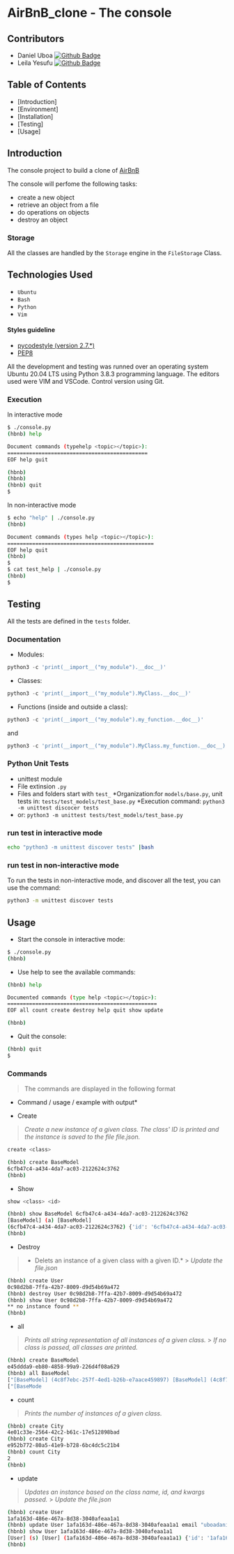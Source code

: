 # AirBnB_clone - The console

## Contributors

- Daniel Uboa
  <a href="https://www.github.caom/daniuboa">
  <img src="https://img.shields.io/badge/GitHub-100000?style=for-the-badge&logo=github&logoColor=white" alt="Github Badge"/>
  </a>
- Leila Yesufu
  <a href="https://www.github.caom/daniuboa">
  <img src="https://img.shields.io/badge/GitHub-100000?style=for-the-badge&logo=github&logoColor=white" alt="Github Badge"/>
  </a>

## Table of Contents

- [Introduction]
- [Environment]
- [Installation]
- [Testing]
- [Usage]

## Introduction

The console project to build a clone of [AirBnB](https://www.airbnb.com/)

The console will perfome the following tasks:

- create a new object
- retrieve an object from a file
- do operations on objects
- destroy an object

### Storage

All the classes are handled by the `Storage` engine in the `FileStorage` Class.

## Technologies Used

- `Ubuntu`
- `Bash`
- `Python`
- `Vim`

#### Styles guideline

- [pycodestyle (version 2.7.\*)](https://pypi.org/project/pycodestyle/)
- [PEP8](https://pep8.org/)

All the development and testing was runned over an operating system Ubuntu 20.04 LTS using Python 3.8.3 programming language. The editors used were VIM and VSCode. Control version using Git.

### Execution

In interactive mode

```bash
$ ./console.py
(hbnb) help

Document commands (typehelp <topic></topic>):
=============================================
EOF help guit

(hbnb)
(hbnb)
(hbnb) quit
$
```

In non-interactive mode

```bash
$ echo "help" | ./console.py
(hbnb)

Document commands (types help <topic></topic>):
===============================================
EOF help quit
(hbnb)
$
$ cat test_help | ./console.py
(hbnb)
$
```

## Testing

All the tests are defined in the `tests` folder.

### Documentation

- Modules:

```python
python3 -c 'print(__import__("my_module").__doc__)'
```

- Classes:

```python
python3 -c 'print(__import__("my_module").MyClass.__doc__)'
```

- Functions (inside and outside a class):

```python
python3 -c 'print(__import__("my_module").my_function.__doc__)'
```

and

```python
python3 -c 'print(__import__("my_module").MyClass.my_function.__doc__)'
```

### Python Unit Tests

- unittest module
- File extinsion `.py`
- Files and folders start with `test_`
  *Organization:for `models/base.py`, unit tests in:
  `tests/test_models/test_base.py`
  *Execution command: `python3 -m unittest discocer tests`
- or: `python3 -m unittest tests/test_models/test_base.py`

### run test in interactive mode

```bash
echo "python3 -m unittest discover tests" |bash
```

### run test in non-interactive mode

To run the tests in non-interactive mode, and discover all the test, you can use the command:

```bash
python3 -m unittest discover tests
```

## Usage

- Start the console in interactive mode:

```bash
$ ./console.py
(hbnb)
```

- Use help to see the available commands:

```bash
(hbnb) help

Documented commands (type help <topic></topic>):
================================================
EOF all count create destroy help quit show update

(hbnb)
```

- Quit the console:

```bash
(hbnb) quit
$
```

### Commands

> The commands are displayed in the following format

- Command / usage / example with output\*

- Create

> _Create a new instance of a given class. The class' ID is printed and the instance is saved to the file file.json._

```bash
create <class>

```

```bash
(hbnb) create BaseModel
6cfb47c4-a434-4da7-ac03-2122624c3762
(hbnb)
```

- Show

```bash
show <class> <id>
```

```bash
(hbnb) show BaseModel 6cfb47c4-a434-4da7-ac03-2122624c3762
[BaseModel] (a) [BaseModel]
(6cfb47c4-a434-4da7-ac03-2122624c3762) {'id': '6cfb47c4-a434-4da7-ac03-2122624c3762', 'created_at': datetime.datetime(2022, 8, 29, 3, 28, 45, 571360), 'updated_at': datetime.dayetime(2022, 8, 28, 45, 571360)}
(hbnb)
```

- Destroy

> - Delets an instance of a given class with a given ID.\* > _Update the file.json_

```bash
(hbnb) create User
0c98d2b8-7ffa-42b7-8009-d9d54b69a472
(hbnb) destroy User 0c98d2b8-7ffa-42b7-8009-d9d54b69a472
(hbnb) show User 0c98d2b8-7ffa-42b7-8009-d9d54b69a472
** no instance found **
(hbnb)
```

- all

> _Prints all string representation of all instances of a given class._ > _If no class is passed, all classes are printed._

```bash
(hbnb) create BaseModel
e45ddda9-eb80-4858-99a9-226d4f08a629
(hbnb) all BaseModel
["[BaseModel] (4c8f7ebc-257f-4ed1-b26b-e7aace459897) [BaseModel] (4c8f7ebc-257f-4ed1-b26b-e7aace459897) {'id': '4c8f7ebc-257f-4ed1-b26b-e7aace459897', 'created_at': datetime.datetime(2021, 11, 13, 22, 19, 19, 447155), 'updated_at': datetime.datetime(2021, 11, 13, 22, 19, 19, 447257), 'name': 'My First Model', 'my_number': 89}"]
["[BaseMode
```

- count

> _Prints the number of instances of a given class._

```bash
(hbnb) create City
4e01c33e-2564-42c2-b61c-17e512898bad
(hbnb) create City
e952b772-80a5-41e9-b728-6bc4dc5c21b4
(hbnb) count City
2
(hbnb)
```

- update

> _Updates an instance based on the class name, id, and kwargs passed._ > _Update the file.json_

```bash
(hbnb) create User
1afa163d-486e-467a-8d38-3040afeaa1a1
(hbnb) update User 1afa163d-486e-467a-8d38-3040afeaa1a1 email "uboadaniel@gmail.com"
(hbnb) show User 1afa163d-486e-467a-8d38-3040afeaa1a1
[User] (s) [User] (1afa163d-486e-467a-8d38-3040afeaa1a1) {'id': '1afa163d-486e-467a-8d38-3040afeaa1a1', 'created_at': datetime.datetime(2021, 11, 14, 23, 42, 10, 502157), 'updated_at': datetime.datetime(2021, 11, 14, 23, 42, 10, 502186), 'email': 'uboadaniel@gmail.com'}
(hbnb)

```

